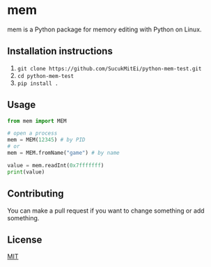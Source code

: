 # mem

mem is a Python package for memory editing with Python on Linux.

## Installation instructions

1. `git clone https://github.com/SucukMitEi/python-mem-test.git`
2. `cd python-mem-test`
3. `pip install .`

## Usage

```python
from mem import MEM

# open a process
mem = MEM(12345) # by PID
# or
mem = MEM.fromName("game") # by name

value = mem.readInt(0x7fffffff)
print(value)
```

## Contributing

You can make a pull request if you want to change something or add something.

## License

[MIT](https://choosealicense.com/licenses/mit/)

